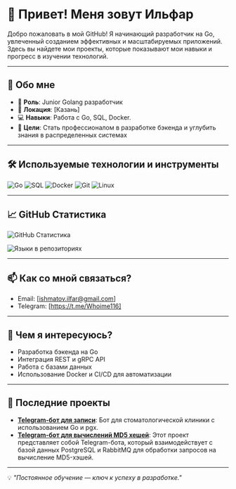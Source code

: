 # 👋 Привет! Меня зовут Ильфар

Добро пожаловать в мой GitHub! Я начинающий разработчик на Go, увлеченный созданием эффективных и масштабируемых приложений. Здесь вы найдете мои проекты, которые показывают мои навыки и прогресс в изучении технологий.

---

## 🚀 Обо мне

- 🌟 **Роль**: Junior Golang разработчик
- 📍 **Локация**: [Казань]
- 💻 **Навыки**: Работа с Go, SQL, Docker.
- 🎯 **Цели**: Стать профессионалом в разработке бэкенда и углубить знания в распределенных системах

---

## 🛠️ Используемые технологии и инструменты

![Go](https://img.shields.io/badge/-Go-00ADD8?logo=go&logoColor=white&style=flat)
![SQL](https://img.shields.io/badge/-SQL-4479A1?logo=postgresql&logoColor=white&style=flat)
![Docker](https://img.shields.io/badge/-Docker-2496ED?logo=docker&logoColor=white&style=flat)
![Git](https://img.shields.io/badge/-Git-F05032?logo=git&logoColor=white&style=flat)
![Linux](https://img.shields.io/badge/-Linux-FCC624?logo=linux&logoColor=black&style=flat)

---

## 📈 GitHub Статистика

![GitHub Статистика](https://github-readme-stats.vercel.app/api?username=shenikar&show_icons=true&theme=radical)

![Языки в репозиториях](https://github-readme-stats.vercel.app/api/top-langs/?username=shenikar&layout=compact&theme=radical)

---

## 📫 Как со мной связаться?

- Email: [ishmatov.ilfar@gmail.com]
- Telegram: [https://t.me/Whoime116]

---

## 🧩 Чем я интересуюсь?

- Разработка бэкенда на Go
- Интеграция REST и gRPC API
- Работа с базами данных
- Использование Docker и CI/CD для автоматизации

---

## 🌱 Последние проекты

- **[Telegram-бот для записи](https://github.com/shenikar/stomatology_bot)**: Бот для стоматологической клиники с использованием Go и pgx.
- **[Telegram-бот для вычислений MD5 хешей](https://github.com/shenikar/telegram_bot_Go)**: Этот проект представляет собой Telegram-бота, который взаимодействует с базой данных PostgreSQL и RabbitMQ для обработки запросов на вычисление MD5-хэшей.

---

💡 _"Постоянное обучение — ключ к успеху в разработке."_  
